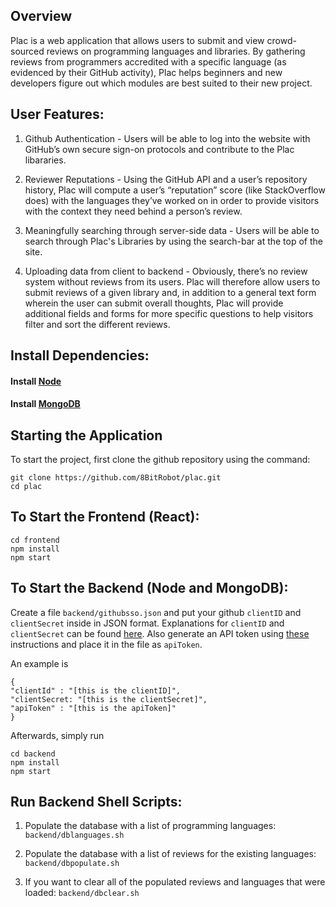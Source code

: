 ## Overview
Plac is a web application that allows users to submit and view crowd-sourced reviews on programming languages and libraries. By gathering reviews from programmers accredited with a specific language (as evidenced by their GitHub activity), Plac helps beginners and new developers figure out which modules are best suited to their new project.

## User Features:
1. Github Authentication - Users will be able to log into the website with GitHub’s own secure sign-on protocols and contribute to the Plac libararies.

2. Reviewer Reputations -  Using the GitHub API and a user’s repository history, Plac will compute a user’s “reputation” score (like StackOverflow does) with the languages they’ve worked on in order to provide visitors with the context they need behind a person’s review. 

3. Meaningfully searching through server-side data - Users will be able to search through Plac's Libraries by using the search-bar at the top of the site.

4. Uploading data from client to backend -  Obviously, there’s no review system without reviews from its users. Plac will therefore allow users to submit reviews of a given library and, in addition to a general text form wherein the user can submit overall thoughts, Plac will provide additional fields and forms for more specific questions to help visitors filter and sort the different reviews.

## Install Dependencies:

#### Install [Node](https://nodejs.org/en/download/)

#### Install [MongoDB](https://docs.mongodb.com/manual/installation/#:~:text=MongoDB%20Installation%20Tutorials%20¶%20%20%20%20Platform,%20%20Install%20MongoDB%20Enterprise%20with%20Docker%20)

## Starting the Application
To start the project, first clone the github repository using the command:
```
git clone https://github.com/8BitRobot/plac.git
cd plac
```

## To Start the Frontend (React):
```
cd frontend
npm install
npm start
```
## To Start the Backend (Node and MongoDB):
Create a file `backend/githubsso.json` and put your github `clientID` and `clientSecret` inside in JSON format. Explanations for `clientID` and `clientSecret` can be found [here](https://docs.github.com/en/rest/guides/basics-of-authentication). Also generate an API token using [these](https://docs.github.com/en/authentication/keeping-your-account-and-data-secure/creating-a-personal-access-token) instructions and place it in the file as `apiToken`.

An example is 
```
{
"clientId" : "[this is the clientID]",
"clientSecret: "[this is the clientSecret]",
"apiToken" : "[this is the apiToken]"
}
```

Afterwards, simply run
```
cd backend
npm install
npm start
```
## Run Backend Shell Scripts:

1. Populate the database with a list of programming languages: `backend/dblanguages.sh`

2. Populate the database with a list of reviews for the existing languages: `backend/dbpopulate.sh`

3. If you want to clear all of the populated reviews and languages that were loaded: `backend/dbclear.sh`
